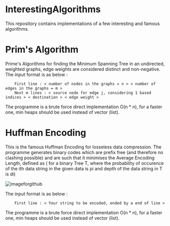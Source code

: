 # InterestingAlgorithms
This repository contains implementations of a few interesting and famous algorithms.


# Prim's Algorithm
   Prime's Algorithms for finding the Minimum Spanning Tree in an undirected, weighted graphs, edge weights are considered
   distinct and non-negative. The input format is as below : 
    
        First line : < number of nodes in the graphs = n > < number of edges in the graphs = m >
        Next m lines : < source node for edge j, considering 1 based indices > < destination > < edge weight >
   
  The programme is a brute force direct implementation O(n * n), for a faster one, min heaps should be used instead of vector
  (list). 


# Huffman Encoding
   This is the famous Huffman Encoding for losseless data compression. The programme generates binary codes which are prefix
   free (and therefore no clashing possible) and are such that it minimises the Average Encoding Length, defined as ( for a 
   binary Tree T, where the probability of occurence of the ith data string in the given data is pi and depth of the data 
   string in T is di)
    
   ![imageforgithub](https://user-images.githubusercontent.com/23059190/41183893-a48242e2-6b9a-11e8-8935-6097893c4ebe.png)
 
   The input format is as below : 
        
        First line : < Your string to be encoded, ended by a end of line >
        
   The programme is a brute force direct implementation O(n * n), for a faster one, min heaps should be used instead of vector
   (list).
